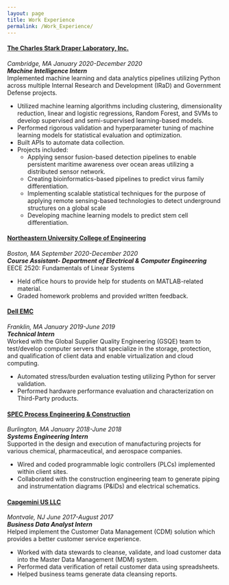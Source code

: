 ```yaml
---
layout: page
title: Work Experience 
permalink: /Work_Experience/
---
```

#### [The Charles Stark Draper Laboratory, Inc.](https://www.draper.com/)
_Cambridge, MA_ _January 2020-December 2020_                        
***Machine Intelligence Intern***<br/>
Implemented machine learning and data analytics pipelines utilizing Python across multiple Internal Research 
and Development (IRaD) and Government Defense projects.
- Utilized machine learning algorithms including clustering, dimensionality reduction, linear and logistic regressions, 
Random Forest, and SVMs to develop supervised and semi-supervised learning-based models.
- Performed rigorous validation and hyperparameter tuning of machine learning models for statistical evaluation 
and optimization.
- Built APIs to automate data collection. 
- Projects included:
    - Applying sensor fusion-based detection pipelines to enable persistent maritime awareness over 
    ocean areas utilizing a distributed sensor network. 
    - Creating bioinformatics-based pipelines to predict virus family differentiation.
    - Implementing scalable statistical techniques for the purpose of applying remote sensing-based 
    technologies to detect underground structures on a global scale
    - Developing machine learning models to predict stem cell differentiation.
 
#### [Northeastern University College of Engineering](https://coe.northeastern.edu/) 
_Boston, MA_ _September 2020-December 2020_                 
***Course Assistant- Department of Electrical & Computer Engineering***<br/>
EECE 2520: Fundamentals of Linear Systems 
- Held office hours to provide help for students on MATLAB-related material. 
- Graded homework problems and provided written feedback. 

#### [Dell EMC](https://www.delltechnologies.com/en-us/index.htm) 
_Franklin, MA_ _January 2019-June 2019_                 
***Technical Intern***<br/>
Worked with the Global Supplier Quality Engineering (GSQE) team to test/develop computer servers that 
specialize in the storage, protection, and qualification of client data and enable virtualization and cloud computing.
- Automated stress/burden evaluation testing utilizing Python for server validation.
- Performed hardware performance evaluation and characterization on Third-Party products. 

#### [SPEC Process Engineering & Construction](https://www.spec-eng.com/) 
_Burlington, MA_ _January 2018-June 2018_                 
***Systems Engineering Intern***<br/>
Supported in the design and execution of manufacturing projects for various chemical, pharmaceutical, 
and aerospace companies.
- Wired and coded programmable logic controllers (PLCs) implemented within client sites.
- Collaborated with the construction engineering team to generate piping and instrumentation diagrams (P&IDs) 
and electrical schematics.

#### [Capgemini US LLC](https://www.capgemini.com/us-en/) 
_Montvale, NJ_ _June 2017-August 2017_                 
***Business Data Analyst Intern***<br/>
Helped implement the Customer Data Management (CDM) solution which provides a better customer service experience. 
- Worked with data stewards to cleanse, validate, and load customer data into the Master Data Management (MDM) system.
- Performed data verification of retail customer data using spreadsheets.
- Helped business teams generate data cleansing reports.
